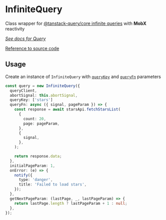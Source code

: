 # InfiniteQuery  

Class wrapper for [@tanstack-query/core infinite queries](https://tanstack.com/query/latest/docs/framework/react/guides/infinite-queries) with **MobX** reactivity  

[_See docs for Query_](/api/Query)  

[Reference to source code](/src/infinite-query.ts)  

## Usage  

Create an instance of `InfiniteQuery` with [`queryKey`](https://tanstack.com/query/latest/docs/framework/react/guides/query-keys) and [`queryFn`](https://tanstack.com/query/latest/docs/framework/react/guides/query-functions) parameters

```ts
const query = new InfiniteQuery({
  queryClient,
  abortSignal: this.abortSignal,
  queryKey: ['stars']
  queryFn: async ({ signal, pageParam }) => {
    const response = await starsApi.fetchStarsList(
      {
        count: 20,
        page: pageParam,
      },
      {
        signal,
      },
    );

    return response.data;
  },
  initialPageParam: 1,
  onError: (e) => {
    notify({
      type: 'danger',
      title: 'Failed to load stars',
    });
  },
  getNextPageParam: (lastPage, _, lastPageParam) => {
    return lastPage.length ? lastPageParam + 1 : null;
  },
});  
```  
